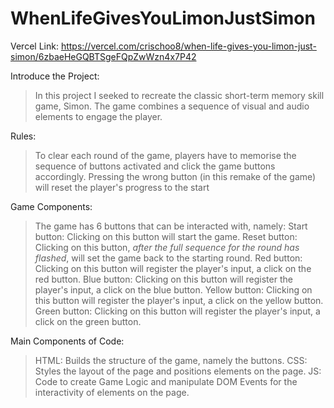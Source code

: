 # WhenLifeGivesYouLimonJustSimon
Vercel Link:
https://vercel.com/crischoo8/when-life-gives-you-limon-just-simon/6zbaeHeGQBTSgeFQpZwWzn4x7P42

Introduce the Project:
> In this project I seeked to recreate the classic short-term memory skill game, Simon.
> The game combines a sequence of visual and audio elements to engage the player.

Rules:
> To clear each round of the game, players have to memorise the sequence of buttons activated and click the game buttons accordingly.
> Pressing the wrong button (in this remake of the game) will reset the player's progress to the start

Game Components:
> The game has 6 buttons that can be interacted with, namely:
> Start button: Clicking on this button will start the game.
> Reset button: Clicking on this button, *after the full sequence for the round has flashed*, will set the game back to the starting round.
> Red button: Clicking on this button will register the player's input, a click on the red button. 
> Blue button: Clicking on this button will register the player's input, a click on the blue button. 
> Yellow button: Clicking on this button will register the player's input, a click on the yellow button. 
> Green button: Clicking on this button will register the player's input, a click on the green button.

Main Components of Code:
> HTML: Builds the structure of the game, namely the buttons. 
> CSS: Styles the layout of the page and positions elements on the page.
> JS: Code to create Game Logic and manipulate DOM Events for the interactivity of elements on the page. 
